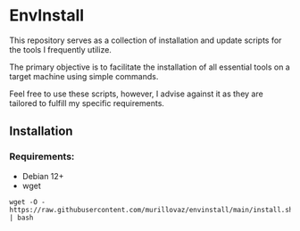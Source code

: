 # EnvInstall

This repository serves as a collection of installation and update scripts for the tools I frequently utilize.

The primary objective is to facilitate the installation of all essential tools on a target machine using simple commands.

Feel free to use these scripts, however, I advise against it as they are tailored to fulfill my specific requirements.

## Installation

### Requirements:
- Debian 12+
- wget

```
wget -O - https://raw.githubusercontent.com/murillovaz/envinstall/main/install.sh | bash
```
